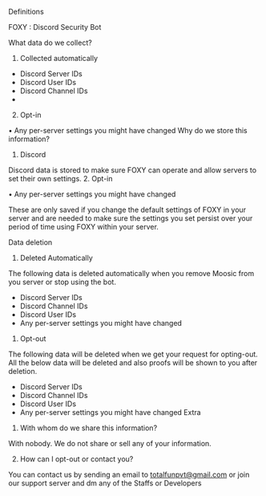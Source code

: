 Definitions

 FOXY : Discord Security Bot

What data do we collect?

1. Collected automatically

- Discord Server IDs
- Discord User IDs
- Discord Channel IDs
- 
2. Opt-in

• Any per-server settings you might have changed
Why do we store this information?

1. Discord

Discord data is stored to make sure FOXY can operate and allow servers to set their own settings.
2. Opt-in

• Any per-server settings you might have changed

These are only saved if you change the default settings of FOXY in your server and are needed to make sure the settings you set persist over your period of time using FOXY within your server.

Data deletion

1. Deleted Automatically

The following data is deleted automatically when you remove Moosic from you server or stop using the bot.

- Discord Server IDs
- Discord Channel IDs
- Discord User IDs
- Any per-server settings you might have changed

1. Opt-out

The following data will be deleted when we get your request for opting-out. All the below data will be deleted and also proofs will be shown to you after deletion.

- Discord Server IDs
- Discord Channel IDs
- Discord User IDs
- Any per-server settings you might have changed
Extra

1. With whom do we share this information?

With nobody. We do not share or sell any of your information.

2. How can I opt-out or contact you?

You can contact us by sending an email to totalfunpvt@gmail.com or join our support server and dm any of the Staffs or Developers
